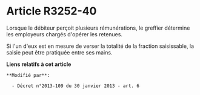 # Article R3252-40

Lorsque le débiteur perçoit plusieurs rémunérations, le greffier détermine les employeurs chargés d'opérer les retenues. 

Si l'un d'eux est en mesure de verser la totalité de la fraction saisissable, la saisie peut être pratiquée entre ses mains.

**Liens relatifs à cet article**

	**Modifié par**:

	  - Décret n°2013-109 du 30 janvier 2013 - art. 6
